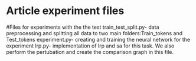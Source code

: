 # Article experiment files
#Files for experiments with the the test
train_test_split.py- data preprocessing and splitting all data to two main folders:Train_tokens and Test_tokens
experiment.py- creating  and training the neural network for the experiment
lrp.py- implementation of lrp and sa for this task. We also perform the pertubation and create the comparison graph in this file.
